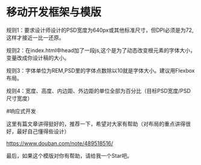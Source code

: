 ﻿# 移动开发框架与模版

规则1：要求设计师设计的PSD宽度为640px或其他标准尺寸，但DPI必须是为72,这样才接近一比一还原。

规则2：在index.html中head加了一段js,这个是为了动态改变根元素的字体大小，变量改成你设计稿的大小。

规则3：字体单位为REM,PSD里的字体点数除以10就是字体大小。建议用Flexbox布局。

规则4：宽度、高度、内边距、外边距的单位全部为百分比（目标PSD宽度/PSD尺寸宽度）

#响应式开发

这里有篇文章讲得挺好的，推荐一下，希望对大家有帮助（对布局的重点讲得很好，最好自己懂得些设计）

https://www.douban.com/note/489518516/

最后，如果这个模版对你有帮助，请给我一个Star吧。

